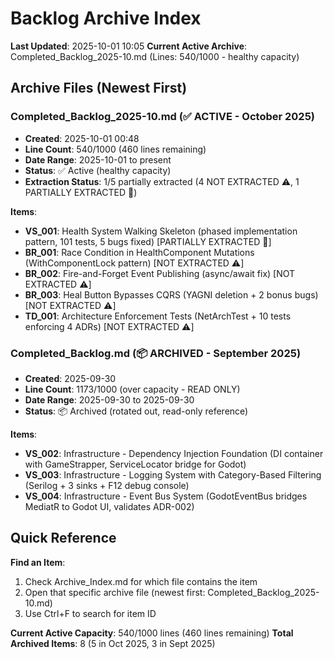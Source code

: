 # Backlog Archive Index

**Last Updated**: 2025-10-01 10:05
**Current Active Archive**: Completed_Backlog_2025-10.md (Lines: 540/1000 - healthy capacity)

## Archive Files (Newest First)

### Completed_Backlog_2025-10.md (✅ ACTIVE - October 2025)
- **Created**: 2025-10-01 00:48
- **Line Count**: 540/1000 (460 lines remaining)
- **Date Range**: 2025-10-01 to present
- **Status**: ✅ Active (healthy capacity)
- **Extraction Status**: 1/5 partially extracted (4 NOT EXTRACTED ⚠️, 1 PARTIALLY EXTRACTED 🔄)

**Items**:
- **VS_001**: Health System Walking Skeleton (phased implementation pattern, 101 tests, 5 bugs fixed) [PARTIALLY EXTRACTED 🔄]
- **BR_001**: Race Condition in HealthComponent Mutations (WithComponentLock pattern) [NOT EXTRACTED ⚠️]
- **BR_002**: Fire-and-Forget Event Publishing (async/await fix) [NOT EXTRACTED ⚠️]
- **BR_003**: Heal Button Bypasses CQRS (YAGNI deletion + 2 bonus bugs) [NOT EXTRACTED ⚠️]
- **TD_001**: Architecture Enforcement Tests (NetArchTest + 10 tests enforcing 4 ADRs) [NOT EXTRACTED ⚠️]

### Completed_Backlog.md (📦 ARCHIVED - September 2025)
- **Created**: 2025-09-30
- **Line Count**: 1173/1000 (over capacity - READ ONLY)
- **Date Range**: 2025-09-30 to 2025-09-30
- **Status**: 📦 Archived (rotated out, read-only reference)

**Items**:
- **VS_002**: Infrastructure - Dependency Injection Foundation (DI container with GameStrapper, ServiceLocator bridge for Godot)
- **VS_003**: Infrastructure - Logging System with Category-Based Filtering (Serilog + 3 sinks + F12 debug console)
- **VS_004**: Infrastructure - Event Bus System (GodotEventBus bridges MediatR to Godot UI, validates ADR-002)

## Quick Reference

**Find an Item**:
1. Check Archive_Index.md for which file contains the item
2. Open that specific archive file (newest first: Completed_Backlog_2025-10.md)
3. Use Ctrl+F to search for item ID

**Current Active Capacity**: 540/1000 lines (460 lines remaining)
**Total Archived Items**: 8 (5 in Oct 2025, 3 in Sept 2025)